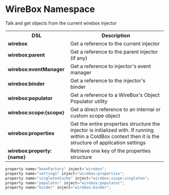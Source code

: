 # WireBox Namespace

Talk and get objects from the current wirebox injector

<table class="tablelisting" cellpadding="”5”,">
<tbody><tr>
<th><b>DSL</b> </th>
<th><b>Description</b> </th></tr>
<tr>
<td><b>wirebox</b> </td>
<td>Get a reference to the current injector</td></tr>
<tr>
<td><b>wirebox:parent</b> </td>
<td>Get a reference to the parent injector (if any)</td></tr>
<tr>
<td><b>wirebox:eventManager</b> </td>
<td>Get a reference to injector's event manager</td></tr>
<tr>
<td><b>wirebox:binder</b> </td>
<td>Get a reference to the injector's binder</td></tr>
<tr>
<td><b>wirebox:populator</b> </td>
<td>Get a reference to a WireBox's Object Populator utility</td></tr>
<tr>
<td><b>wirebox:scope:{scope}</b> </td>
<td>Get a direct reference to an internal or custom scope object</td></tr>
<tr>
<td><b>wirebox:properties</b> </td>
<td>Get the entire properties structure the injector is initialized with. If running within a ColdBox context then it is the structure of application settings</td></tr>
<tr>
<td><b>wirebox:property:{name}</b> </td>
<td>Retrieve one key of the properties structure</td></tr></tbody></table>

```javascript
property name="beanFactory" inject="wirebox";
property name="settings" inject="wirebox:properties";
property name="singletonCache" inject="wirebox:scope:singleton";
property name="populator" inject="wirebox:populator";
property name="binder" inject="wirebox:binder";
```
